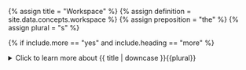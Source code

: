 <!--------------------------------------------- TITLE AND DEFINITION starts -->

{% assign title = "Workspace" %}
{% assign definition = site.data.concepts.workspace %}
{% assign preposition = "the" %}
{% assign plural = "s" %}

<!--------------------------------------------- TITLE AND DEFINITION ends -->

{% if include.more == "yes" and include.heading == "more" %}
<details class='detailsCollapsible'><summary class='nobr'>Click to learn more about {{ title | downcase }}{{plural}}
</summary>
{% endif %}

{% if include.heading != "" and include.heading != "more" %}
{{include.heading}} {{title}}
{% endif %}

{% if include.icon != "no" %} 

{% if include.table == "yes" and include.icon != "no" %}
<table class='definitionTable'><tr><td>
{% endif %}

<img src='images/icons/{{include.icon}}{{ title | downcase | replace: " ", "-" }}.png' />

{% if include.table == "yes" and include.icon != "no" %}
</td><td>
{% endif %}

{% endif %}

{% if include.definition == "bold" %}
<strong>{{ definition }}</strong>
{% else %}
{% if include.definition != "no" %}
{{ definition }}
{% endif %}
{% endif %}

{% if include.table == "yes" and include.icon != "no" %}
</td></tr></table>
{% endif %}

{% if include.more == "yes" and include.content == "more" and include.heading != "more" %}
<details class='detailsCollapsible'><summary class='nobr'>Click to learn more about {{ title | downcase }}{{plural}}
</summary>
{% endif %}

{% if include.content != "no" %}

<!--------------------------------------------- CONTENT starts -->

The workspace contains:
 
* The <a data-toggle="tooltip" data-original-title="{{site.data.crypto_ecosystem.crypto_ecosystem}}">crypto ecosystem</a>,  the <a data-toggle="tooltip" data-original-title="{{site.data.charting_space.charting_space}}">charting space</a>, and the <a data-toggle="tooltip" data-original-title="{{site.data.network.network}}">network</a> <a data-toggle="tooltip" data-original-title="{{site.data.concepts.hierarchy}}">hierarchies</a> with all of their <a data-toggle="tooltip" data-original-title="{{site.data.concepts.node}}">nodes</a>.

* <a data-toggle="tooltip" data-original-title="{{site.data.data_mine.data_mine}}">Data mines</a>, <a data-toggle="tooltip" data-original-title="{{site.data.trading_system.trading_system}}">trading systems</a>, and <a data-toggle="tooltip" data-original-title="{{site.data.super_scripts.super_scripts}}">super scripts</a> created by the user, including clones of those types of hierarchies that may ship with the system. 

* Nodes that may be floating around detached from hierarchies.

* Information regarding the physical position and status of all nodes within the design space, even those detached from the hierarchies.
 
The workspace is not part of any of the hierarchies; instead, it contains them. 

<!--------------------------------------------- CONTENT ends -->

{% endif %}

{% if include.more == "yes" and include.extended == "more" and include.content != "more" and include.heading != "more" %}
<details class='detailsCollapsible'><summary class='nobr'>Click to learn more about {{ title | downcase }}{{plural}}
</summary>
{% endif %}

{% if include.extended != "no" %}

<!--------------------------------------------- EXTENDED starts -->

The workspace is saved at the browser level automatically every 60 seconds, and is saved also at the moment the browser is closed. You may save it manually using the following hot-key combination: <kbd>Ctrl or &#8984;</kbd> + <kbd>Shift</kbd> + <kbd>S</kbd>.

{% include note.html content="Users may manage multiple workspaces, but only one workspace may be loaded in the system at any point." %}

{% include tip.html content="Backing up your workspace is the best way to store this information on disk and have it ready to be restored should you ever need to go back to a previous version. You should back up your workspace once in a while so that you can go back to past versions or recover from the occasional crash too. Also, backups allow you to switch seamlessly from one workspace to another workspace." %}

{% include important.html content="Changes made to data mines, trading systems and super scripts shipping with the system may not be saved at the workspace level. If you wish to modify those hierarchies and use them in such modified versions, you need to clone them and modify the clone instead. To do this successfully, you need to learn more about [backups](suite-backups.html) and [clones](suite-clones.html)." %}

{{include.heading}}## Configuring the Workspace

Select *Configure Workspace* on the menu to access the configuration.

```
{ 
"includeDataMines": ["Masters", "Sparta", "TradingEngines"],
"includeTradingSystems": ["Sparta-WHB-BTC-USDT", "Masters-WHB-ETH-USDT", "Sparta-BRR-BTC-USDT"],
"includeSuperScripts": ["Masters"]
 }
 ```

 * ```includeDataMines``` determines which data mines shall be included in the design space, other than those you may have created. Data mines may be loaded from the ```Data-Mines``` folder in the root of the Superalgos installation.

 * ```includeTradingSystems``` determines which trading systems shall be included in the design space, other than those you may have created. Trading systems may be loaded from the ```Trading-Systems``` folder in the root of the Superalgos installation.

 * ```includeSuperScripts``` determines which super scripts shall be included in the design space, other than those you may have created. Super scripts may be loaded from the ```Super-Scripts``` folder in the root of the Superalgos installation.

<!--------------------------------------------- EXTENDED ends -->

{% endif %}

{% if include.more == "yes" %}
</details>
{% endif %}